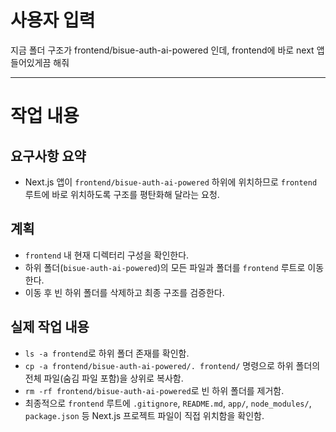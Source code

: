 # 사용자 입력

지금 폴더 구조가 frontend/bisue-auth-ai-powered 인데, frontend에 바로 next 앱 들어있게끔 해줘

---

# 작업 내용

## 요구사항 요약
- Next.js 앱이 `frontend/bisue-auth-ai-powered` 하위에 위치하므로 `frontend` 루트에 바로 위치하도록 구조를 평탄화해 달라는 요청.

## 계획
- `frontend` 내 현재 디렉터리 구성을 확인한다.
- 하위 폴더(`bisue-auth-ai-powered`)의 모든 파일과 폴더를 `frontend` 루트로 이동한다.
- 이동 후 빈 하위 폴더를 삭제하고 최종 구조를 검증한다.

## 실제 작업 내용
- `ls -a frontend`로 하위 폴더 존재를 확인함.
- `cp -a frontend/bisue-auth-ai-powered/. frontend/` 명령으로 하위 폴더의 전체 파일(숨김 파일 포함)을 상위로 복사함.
- `rm -rf frontend/bisue-auth-ai-powered`로 빈 하위 폴더를 제거함.
- 최종적으로 `frontend` 루트에 `.gitignore`, `README.md`, `app/`, `node_modules/`, `package.json` 등 Next.js 프로젝트 파일이 직접 위치함을 확인함.
